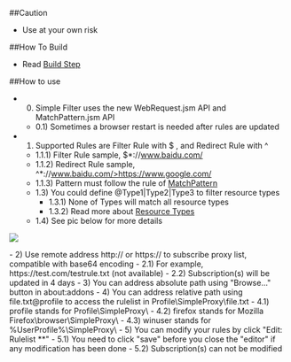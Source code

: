 ##Caution

- Use at your own risk

##How To Build

- Read <a href="https://github.com/jc3213/Misc/blob/master/Manual/en-US/HowToBuild.md">Build Step</a>

##How to use

- 0) Simple Filter uses the new WebRequest.jsm API and MatchPattern.jsm API
  - 0.1) Sometimes a browser restart is needed after rules are updated
- 1) Supported Rules are Filter Rule with $ , and Redirect Rule with ^
  - 1.1.1) Filter Rule sample, $*://www.baidu.com/
  - 1.1.2) Redirect Rule sample, ^*://www.baidu.com/>https://www.google.com/
  - 1.1.3) Pattern must follow the rule of <a href="https://developer.mozilla.org/en-US/Add-ons/WebExtensions/Match_patterns">MatchPattern</a>
  - 1.3) You could define @Type1|Type2|Type3 to filter resource types
    - 1.3.1) None of Types will match all resource types
    - 1.3.2) Read more about <a href="https://developer.mozilla.org/en-US/docs/Mozilla/JavaScript_code_modules/WebRequest.jsm#Resource_types">Resource Types</a>
  - 1.4) See pic below for more details
<p><img src="http://i66.tinypic.com/2r4in3l.png"></p>
- 2) Use remote address http:// or https:// to subscribe proxy list, compatible with base64 encoding
  - 2.1) For example, https://test.com/testrule.txt (not available)
  - 2.2) Subscription(s) will be updated in 4 days
- 3) You can address absolute path using "Browse..." button in about:addons
- 4) You can address relative path using file.txt@profile to access the rulelist in Profile\SimpleProxy\file.txt
  - 4.1) profile stands for Profile\SimpleProxy\
  - 4.2) firefox stands for Mozilla Firefox\browser\SimpleProxy\
  - 4.3) winuser stands for %UserProfile%\SimpleProxy\
- 5) You can modify your rules by click "Edit: Rulelist **"
  - 5.1) You need to click "save" before you close the "editor" if any modification has been done
  - 5.2) Subscription(s) can not be modified
